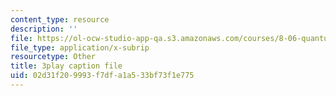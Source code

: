 ```yaml
---
content_type: resource
description: ''
file: https://ol-ocw-studio-app-qa.s3.amazonaws.com/courses/8-06-quantum-physics-iii-spring-2018/02d31f209993f7dfa1a533bf73f1e775_OyZbj4_P7JM.srt
file_type: application/x-subrip
resourcetype: Other
title: 3play caption file
uid: 02d31f20-9993-f7df-a1a5-33bf73f1e775
---
```


